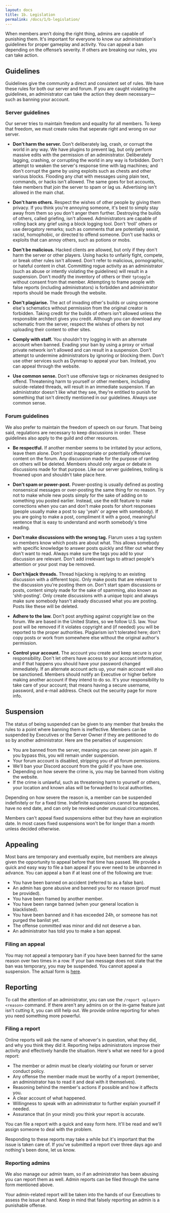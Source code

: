 ```yaml
---
layout: docs
title: 1b. Legislation
permalink: /docs/1/b-legislation/
---
```

When members aren’t doing the right thing, admins are capable of punishing them.
It's important for everyone to know our administration's guidelines for proper gameplay and activity.
You can appeal a ban depending on the offense’s severity. If others are breaking our rules, you can take action.

## Guidelines
Guidelines give the community a direct and consistent set of rules.
We have these rules for both our server and forum.
If you are caught violating the guidelines, an administrator can take the action they deem necessary—such as banning your account.

### Server guidelines
Our server tries to maintain freedom and equality for all members.
To keep that freedom, we must create rules that seperate right and wrong on our server.

- **Don't harm the server.** Don't deliberately lag, crash, or corrupt the world in any way. We have plugins to prevent lag, but only perform massive edits with the permission of an administrator. Deliberately lagging, crashing, or corrupting the world in any way is forbidden. Don't attempt to weaken the server's response time with lag machines; and don't corrupt the game by using exploits such as chests and other various blocks. Flooding any chat with messages using plain text, commands, or hacks isn't allowed. The same goes for bot accounts, fake members that join the server to spam or lag us. Advertising isn't allowed in the main chat.

- **Don't harm others.** Respect the wishes of other people by giving them privacy. If you think you're annoying someone, it's best to simply stay away from them so you don't anger them further. Destroying the builds of others, called griefing, isn't allowed. Administrators are capable of rolling back any grief using a block logging tool. Don't 'troll' others or use derogatory remarks; such as comments that are potentially sexist, racist, homophobic, or directed to offend someone. Don't use hacks or exploits that can annoy others, such as potions or mobs.

- **Don't be malicious.** Hacked clients are allowed, but only if they don't harm the server or other players. Using hacks to unfairly fight, compete, or break other rules isn't allowed. Don't refer to malicious, pornographic, or hateful content in chat. Committing rogue activity as an administrator (such as abuse or intently violating the guidelines) will result in a suspension. Don't modify the inventory of others or their `tptoggle` without consent from that member. Attempting to frame people with false reports (including administrators) is forbidden and administrator reports should be made through the website.

- **Don't plagiarise.** The act of invading other's builds or using someone else's schematics without permission from the original creator is forbidden. Taking credit for the builds of others isn't allowed unless the responsible architect gives you credit. Although you can download any schematic from the server, respect the wishes of others by not uploading their content to other sites.

- **Comply with staff.** You shouldn't try logging in with an alternate account when banned. Evading your ban by using a proxy or virtual private network isn't allowed and can result in a suspension. Don't attempt to undermine administrators by ignoring or blocking them. Don't use other services such as Dynmap to appeal your ban. Instead, you can appeal through the website.

- **Use common sense.** Don't use offensive tags or nicknames designed to offend. Threatening harm to yourself or other members, including suicide-related threads, will result in an immediate suspension. If an administrator doesn't like what they see, they're entitled to punish for something that isn't directly mentioned in our guidelines. Always use common sense.
 
### Forum guidelines
We also prefer to maintain the freedom of speech on our forum.
That being said, regulations are necessary to keep discussions in order.
These guidelines also apply to the guild and other resources.

- **Be respectful.** If another member seems to be irritated by your actions, leave them alone. Don't post inappropriate or potentially offensive content on the forum. Any discussion made for the purpose of ranting on others will be deleted. Members should only argue or debate in discussions made for that purpose. Like our server guidelines, trolling is frowned upon and shouldn't take place here.

- **Don't spam or power-post.** Power-posting is usually defined as posting nonsensical messages or over-posting the same thing for no reason. Try not to make whole new posts simply for the sake of adding on to something you posted earlier. Instead, use the edit feature to make corrections when you can and don't make posts for short responses (people usually make a post to say 'yeah' or agree with somebody). If you are going to make a post, compliment it with a good, meaningful sentence that is easy to understand and worth somebody's time reading.

- **Don't make discussions with the wrong tag.** Flarum uses a tag system so members know which posts are about what. This allows somebody with specific knowledge to answer posts quickly and filter out what they don't want to read. Always make sure the tags you add to your discussion are relevant. Don't add irrelevant tags to attract people's attention or your post may be removed.

- **Don't hijack threads.** Thread hijacking is replying to an existing discussion with a different topic. Only make posts that are relevant to the discussion you're posting them on. Don't start spam discussions or posts, content simply made for the sake of spamming, also known as 'shit-posting'. Only create discussions with a unique topic and always make sure somebody hasn't already discussed what you are posting. Posts like these will be deleted.

- **Adhere to the law.** Don't post anything against copyright law on the forum. We are based in the United States, so we follow U.S. law. Your post will be removed if it violates copyright and (if needed) you will be reported to the proper authorities. Plagiarism isn't tolerated here; don't copy posts or work from somewhere else without the original author's permission.

- **Control your account.** The account you create and keep secure is your responsibility. Don't let others have access to your account information, and if that happens you should have your password changed immediately. If an alternate account acts up, your main account will also be sanctioned. Members should notify an Executive or higher before making another account if they intend to do so. It's your responsibility to take care of your account; that means having a secure username, password, and e-mail address. Check out the security page for more info.

## Suspension
The status of being suspended can be given to any member that breaks the rules to a point where banning them is ineffective.
Members can be suspended by Executives or the Server Owner if they are petitioned to do so by another administrator.
Here are the penalties of suspension:

* You are banned from the server, meaning you can never join again. If you bypass this, you will remain under suspension.
* Your forum account is disabled, stripping you of all forum permissions.
* We'll ban your Discord account from the guild if you have one.
* Depending on how severe the crime is, you may be banned from visiting the website.
* If the crime is unlawful, such as threatening harm to yourself or others, your location and known alias will be forwarded to local authorities.

Depending on how severe the reason is, a member can be suspended indefinitely or for a fixed time.
Indefinite suspensions cannot be appealed, have no end date, and can only be revoked under unusual circumstances.

Members can't appeal fixed suspensions either but they have an expiration date.
In most cases fixed suspensions won't be for longer than a month unless decided otherwise.

## Appealing
Most bans are temporary and eventually expire, but members are always given the opportunity to appeal before that time has passed.
We provide a quick and easy way to file a ban appeal if you ever need to be unbanned in advance.
You can appeal a ban if at least one of the following are true:

* You have been banned on accident (referred to as a false ban).
* An admin has gone abusive and banned you for no reason (proof must be provided).
* You have been framed by another member.
* You have been range banned (when your general location is blacklisted).
* You have been banned and it has exceeded 24h, or someone has not purged the banlist yet.
* The offense committed was minor and did not deserve a ban.
* An administrator has told you to make a ban appeal.

### Filing an appeal
You may not appeal a temporary ban if you have been banned for the same reason over two times in a row.
If your ban message does not state that the ban was temporary, you may be suspended. You cannot appeal a suspension.
The actual form is [here](https://shadowga.typeform.com/to/fE4jeV).

## Reporting
To call the attention of an administrator, you can use the `/report <player> <reason>` command.
If there aren't any admins on or the in-game feature just isn't cutting it, you can still help out.
We provide online reporting for when you need something more powerful.

### Filing a report
Online reports will ask the name of whoever's in question, what they did, and why you think they did it.
Reporting helps administrators improve their activity and effectively handle the situation.
Here's what we need for a good report:

* The member or admin must be clearly violating our forum or server conduct policy.
* Any offense the member made must be worthy of a report (remember, an administrator has to read it and deal with it themselves).
* Reasoning behind the member's actions if possible and how it affects you.
* A clear account of what happened.
* Willingness to speak with an administrator to further explain yourself if needed.
* Assurance that (in your mind) you think your report is accurate.

You can file a report with a quick and easy form here.
It'll be read and we'll assign someone to deal with the problem.

Responding to these reports may take a while but it's important that the issue is taken care of.
If you've submitted a report over three days ago and nothing's been done, let us know.

### Reporting admins
We also manage our admin team, so if an administrator has been abusing you can report them as well.
Admin reports can be filed through the same form mentioned above.

Your admin-related report will be taken into the hands of our Executives to assess the issue at hand.
Keep in mind that falsely reporting an admin is a punishable offense.
